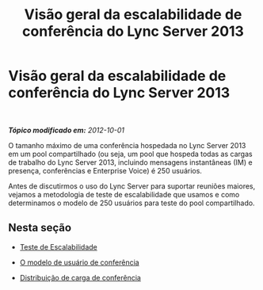 ﻿---
title: Visão geral da escalabilidade de conferência do Lync Server 2013
TOCTitle: Visão geral da escalabilidade de conferência do Lync Server 2013
ms:assetid: 12da650b-4361-4487-91cb-1a2e9a0a7e19
ms:mtpsurl: https://technet.microsoft.com/pt-br/library/JJ204687(v=OCS.15)
ms:contentKeyID: 49305945
ms.date: 05/19/2016
mtps_version: v=OCS.15
ms.translationtype: HT
---

# Visão geral da escalabilidade de conferência do Lync Server 2013

 

_**Tópico modificado em:** 2012-10-01_

O tamanho máximo de uma conferência hospedada no Lync Server 2013 em um pool compartilhado (ou seja, um pool que hospeda todas as cargas de trabalho do Lync Server 2013, incluindo mensagens instantâneas (IM) e presença, conferências e Enterprise Voice) é 250 usuários.

Antes de discutirmos o uso do Lync Server para suportar reuniões maiores, vejamos a metodologia de teste de escalabilidade que usamos e como determinamos o modelo de 250 usuários para teste do pool compartilhado.

## Nesta seção

  - [Teste de Escalabilidade](lync-server-2013-scalability-testing.md)

  - [O modelo de usuário de conferência](lync-server-2013-conferencing-user-model.md)

  - [Distribuição de carga de conferência](lync-server-2013-conferencing-load-distribution.md)

